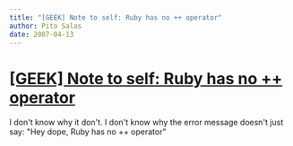 ```yaml
---
title: "[GEEK] Note to self: Ruby has no ++ operator"
author: Pito Salas
date: 2007-04-13
---
```

# [[GEEK] Note to self: Ruby has no ++ operator](None)




I don't know why it don't. I don't know why the error message doesn't just
say: "Hey dope, Ruby has no ++ operator"



